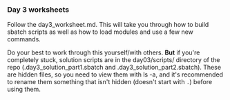 ### Day 3 worksheets

Follow the day3_worksheet.md. This will take you through how to build sbatch scripts as well as how to load modules and use a few new commands.

Do your best to work through this yourself/with others. **But** if you're completely stuck, solution scripts are in the day03/scripts/ directory of the repo (.day3_solution_part1.sbatch and .day3_solution_part2.sbatch). These are hidden files, so you need to view them with ls -a, and it's recommended to rename them something that isn't hidden (doesn't start with `.`) before using them.
